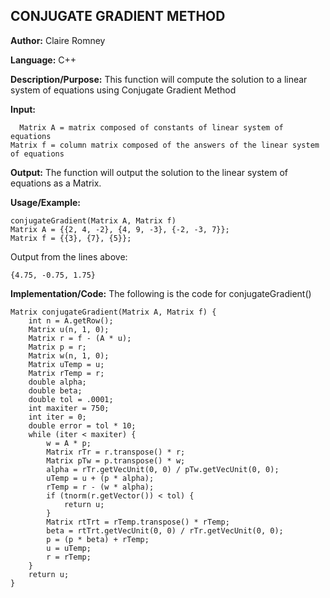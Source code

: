 ## CONJUGATE GRADIENT METHOD

**Author:** Claire Romney

**Language:** C++

**Description/Purpose:** This function will compute the solution to a linear system of equations using Conjugate Gradient Method

**Input:**

	  Matrix A = matrix composed of constants of linear system of equations
  	Matrix f = column matrix composed of the answers of the linear system of equations
	
**Output:** The function will output the solution to the linear system of equations as a Matrix.

**Usage/Example:**

  	conjugateGradient(Matrix A, Matrix f)
  	Matrix A = {{2, 4, -2}, {4, 9, -3}, {-2, -3, 7}};
  	Matrix f = {{3}, {7}, {5}};

Output from the lines above:

	{4.75, -0.75, 1.75}
    
**Implementation/Code:** The following is the code for conjugateGradient()

    Matrix conjugateGradient(Matrix A, Matrix f) {
	    int n = A.getRow();
	    Matrix u(n, 1, 0);
	    Matrix r = f - (A * u);
	    Matrix p = r;
	    Matrix w(n, 1, 0);
	    Matrix uTemp = u;
	    Matrix rTemp = r;
	    double alpha;
	    double beta;
	    double tol = .0001;
	    int maxiter = 750;
	    int iter = 0;
	    double error = tol * 10;
	    while (iter < maxiter) {
		    w = A * p;
		    Matrix rTr = r.transpose() * r;
		    Matrix pTw = p.transpose() * w;
		    alpha = rTr.getVecUnit(0, 0) / pTw.getVecUnit(0, 0);
		    uTemp = u + (p * alpha);
		    rTemp = r - (w * alpha);
		    if (tnorm(r.getVector()) < tol) {
			    return u;
		    }
		    Matrix rtTrt = rTemp.transpose() * rTemp;
		    beta = rtTrt.getVecUnit(0, 0) / rTr.getVecUnit(0, 0);
		    p = (p * beta) + rTemp;
		    u = uTemp;
		    r = rTemp;
	    }
	    return u;
    }
